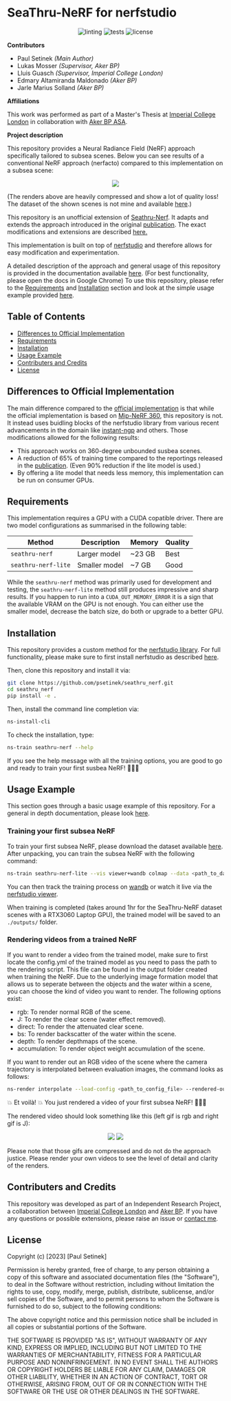 # SeaThru-NeRF for nerfstudio
<p align="center">
<img src="https://github.com/psetinek/seathru_nerf/actions/workflows/linting.yml/badge.svg" alt="linting"/>
<img src="https://github.com/psetinek/seathru_nerf/actions/workflows/tests.yml/badge.svg" alt="tests"/>
<img src="https://img.shields.io/badge/license-MIT-blue.svg" alt="license"/>
</p>

**Contributors**

- Paul Setinek *(Main Author)*
- Lukas Mosser *(Supervisor, Aker BP)*
- Lluis Guasch *(Supervisor, Imperial College London)*
- Edmary Altamiranda Maldonado *(Aker BP)*
- Jarle Marius Solland *(Aker BP)*

**Affiliations**

This work was performed as part of a Master's Thesis at [Imperial College London](https://www.imperial.ac.uk/) in collaboration with [Aker BP ASA](https://www.akerbp.com/).

**Project description**

This repository provides a Neural Radiance Field (NeRF) approach specifically tailored to subsea scenes. Below you can see results of a conventional NeRF approach (nerfacto) compared to this implementation on a subsea scene:

<p align="center">
<img src="./imgs/comp.gif"/>
</p>

(The renders above are heavily compressed and show a lot of quality loss! The dataset of the shown scenes is not mine and available [here](https://sea-thru-nerf.github.io/).)

This repository is an unofficial extension of [Seathru-Nerf](https://sea-thru-nerf.github.io). It adapts and extends the approach introduced in the original [publication](https://arxiv.org/abs/2304.07743). The exact modifications and extensions are described [here.](#differences-to-official-implementation)

This implementation is built on top of [nerfstudio](https://docs.nerf.studio/en/latest/) and therefore allows for easy modification and experimentation.

A detailed description of the approach and general usage of this repository is provided in the documentation available [here](https://psetinek.github.io/seathru_nerf/). (For best functionality, please open the docs in Google Chrome) To use this repository, please refer to the [Requirements](#requirements) and [Installation](#installation) section and look at the simple usage example provided [here](#usage-example).

## **Table of Contents**

<!-- TOC -->
* [Differences to Official Implementation](#differences-to-official-implementation)
* [Requirements](#requirements)
* [Installation](#installation)
* [Usage Example](#usage-example)
* [Contributers and Credits](#contributers-and-credits)
* [License](#license)
<!-- TOC -->

## Differences to Official Implementation
The main difference compared to the [official implementation](https://github.com/deborahLevy130/seathru_NeRF) is that while the official implementation is based on [Mip-NeRF 360](https://github.com/google-research/multinerf), this repository is not. It instead uses buidling blocks of the nerfstudio library from various recent advancements in the domain like [instant-ngp](https://nvlabs.github.io/instant-ngp/) and others. Those modifications allowed for the following results:

- This approach works on 360-degree unbounded susbea scenes.
- A reduction of 65% of training time compared to the reportings released in the [publication](https://arxiv.org/abs/2304.07743). (Even 90% reduction if the lite model is used.)
- By offering a lite model that needs less memory, this implementation can be run on consumer GPUs.

## Requirements

This implementation requires a GPU with a CUDA copatible driver. There are two model configurations as summarised in the following table:

| Method              | Description   | Memory | Quality |
| ------------------- | ------------- | ------ | ------- |
| `seathru-nerf`      | Larger model  | ~23 GB | Best    |
| `seathru-nerf-lite` | Smaller model | ~7 GB  | Good    |

While the `seathru-nerf` method was primarily used for development and testing, the `seathru-nerf-lite` method still produces impressive and sharp results. If you happen to run into a `CUDA_OUT_MEMORY_ERROR` it is a sign that the available VRAM on the GPU is not enough. You can either use the smaller model, decrease the batch size, do both or upgrade to a better GPU.

## Installation

This repository provides a custom method for the [nerfstudio library](https://docs.nerf.studio/en/latest/). For full functionality, please make sure to first install nerfstudio as described [here](https://docs.nerf.studio/en/latest/quickstart/installation.html).


Then, clone this repository and install it via:

```bash
git clone https://github.com/psetinek/seathru_nerf.git
cd seathru_nerf
pip install -e .
```

Then, install the command line completion via:

```bash
ns-install-cli
```

To check the installation, type:

```bash
ns-train seathru-nerf --help
```

If you see the help message with all the training options, you are good to go and ready to train your first susbea NeRF! 🚀🚀🚀

## Usage Example

This section goes through a basic usage example of this repository. For a general in depth documentation, please look [here](./docs/html/index.html).

### Training your first subsea NeRF
To train your first subsea NeRF, please download the dataset available [here](https://sea-thru-nerf.github.io/). After unpacking, you can train the subsea NeRF with the following command:

```bash
ns-train seathru-nerf-lite --vis viewer+wandb colmap --data <path_to_dataset> --images-path images_wb
```

You can then track the training process on [wandb](https://wandb.ai/site) or watch it live via the [nerfstudio viewer](https://docs.nerf.studio/en/latest/quickstart/viewer_quickstart.html).

When training is completed (takes around 1hr for the SeaThru-NeRF dataset scenes with a RTX3060 Laptop GPU), the trained model will be saved to an `./outputs/` folder.

### Rendering videos from a trained NeRF
If you want to render a video from the trained model, make sure to first locate the config.yml of the trained model as you need to pass the path to the rendering script. This file can be found in the output folder created when training the NeRF. Due to the underlying image formation model that allows us to seperate between the objects and the water within a scene, you can choose the kind of video you want to render. The following options exist:

- rgb: To render normal RGB of the scene.
- J: To render the clear scene (water effect removed).
- direct: To render the attenuated clear scene.
- bs: To render backscatter of the water within the scene.
- depth: To render depthmaps of the scene.
- accumulation: To render object weight accumulation of the scene.

If you want to render out an RGB video of the scene where the camera trajectory is interpolated between evaluation images, the command looks as follows:
```bash
ns-render interpolate --load-config <path_to_config_file> --rendered-output-names rgb
```
:boom: Et voilà! :boom: You just rendered a video of your first subsea NeRF! 🎉🎉🎉

The rendered video should look something like this (left gif is rgb and right gif is J):

<p align="center">
<img src="./imgs/example_render_rgb.gif"/>
<img src="./imgs/example_render_J.gif"/>
</p>

Please note that those gifs are compressed and do not do the approach justice. Please render your own videos to see the level of detail and clarity of the renders.

## Contributers and Credits
This repository was developed as part of an Independent Research Project, a collaboration between [Imperial College London](https://www.imperial.ac.uk/) and [Aker BP](https://akerbp.com/en/). If you have any questions or possible extensions, please raise an issue or [contact me](mailto:paul.setinek@gmail.com). 

## **License**

Copyright (c) [2023] [Paul Setinek]

Permission is hereby granted, free of charge, to any person obtaining a copy of this software and associated documentation files (the "Software"), to deal in the Software without restriction, including without limitation the rights to use, copy, modify, merge, publish, distribute, sublicense, and/or sell copies of the Software, and to permit persons to whom the Software is furnished to do so, subject to the following conditions:

The above copyright notice and this permission notice shall be included in all copies or substantial portions of the Software.

THE SOFTWARE IS PROVIDED "AS IS", WITHOUT WARRANTY OF ANY KIND, EXPRESS OR IMPLIED, INCLUDING BUT NOT LIMITED TO THE WARRANTIES OF MERCHANTABILITY, FITNESS FOR A PARTICULAR PURPOSE AND NONINFRINGEMENT. IN NO EVENT SHALL THE AUTHORS OR COPYRIGHT HOLDERS BE LIABLE FOR ANY CLAIM, DAMAGES OR OTHER LIABILITY, WHETHER IN AN ACTION OF CONTRACT, TORT OR OTHERWISE, ARISING FROM, OUT OF OR IN CONNECTION WITH THE SOFTWARE OR THE USE OR OTHER DEALINGS IN THE SOFTWARE.
